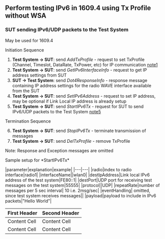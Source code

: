 
## Perform testing IPv6 in 1609.4 using Tx Profile without WSA

### SUT sending IPv6/UDP packets to the Test System

May be used for 1609.4

Initiation Sequence

1. **Test System -> SUT**: send *AddTxProfile* - request to set TxProfile (Channel, Timeslot, DataRate, TxPower, etc) for IP communication [note1](#note1)
2. **Test System -> SUT**: send *GetIPv6InterfaceInfo* - request to get IP address settings from SUT
3. **SUT -> Test System**: send *Dot4ResponseInfo* - response message containing IP address settings for the radio WAVE interface available from the SUT
4. **Test System -> SUT**: send *SetIPv6Address* - request to set IP address, may be optional if Link Local IP address is already setup
5. **Test System -> SUT**: send *StartIPv6Tx* - request for SUT to send IPv6/UDP packets to the Test System [note5](#note5)

Termination Sequence

6. **Test System -> SUT**: send *StopIPv6Tx* - terminate transmission of messages
7. **Test System -> SUT**: send *DelTxProfile* - remove TxProfile

Note: Response and Exception messages are omitted



<a name=note5>
Sample setup for *StartIPv6Tx*

|parameter|explanation|example|
|---|---|
|radio|index to radio interface|radio1|
|interfaceName||wlan0|
|destIpAddress|Link local IPv6 address of the test system|FE80::1|
|destPort|UDP port for receiving test messages on the test system|55555|
|protocol||UDP|
|repeatRate|number of messages per 5 sec interval| 10 i.e. 2msg/sec|
|eventHandling| omitted, since test system receives messages||
|payload|payload to include in IPv6 packets|"Hello World"|

| First Header  | Second Header |
| ------------- | ------------- |
| Content Cell  | Content Cell  |
| Content Cell  | Content Cell  |

</a>
